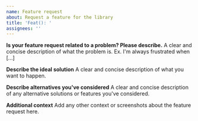 ```yaml
---
name: Feature request
about: Request a feature for the library
title: 'Feat(): '
assignees: ''
---
```


<!--
If you need help with the library installation or usage, please go to the Discord server instead:
  https://join.favware.tech
This issue tracker is only for bug reports and enhancement suggestions.
You likely won't receive any basic help here.
-->

**Is your feature request related to a problem? Please describe.**
A clear and concise description of what the problem is. Ex. I'm always frustrated when [...]

**Describe the ideal solution**
A clear and concise description of what you want to happen.

**Describe alternatives you've considered**
A clear and concise description of any alternative solutions or features you've considered.

**Additional context**
Add any other context or screenshots about the feature request here.

